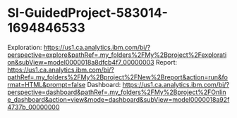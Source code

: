 # SI-GuidedProject-583014-1694846533
Exploration: https://us1.ca.analytics.ibm.com/bi/?perspective=explore&pathRef=.my_folders%2FMy%2Bproject%2Fexploration&subView=model0000018a8dfcb4f7_00000003
Report: https://us1.ca.analytics.ibm.com/bi/?pathRef=.my_folders%2FMy%2Bproject%2FNew%2Breport&action=run&format=HTML&prompt=false
Dashboard: https://us1.ca.analytics.ibm.com/bi/?perspective=dashboard&pathRef=.my_folders%2FMy%2Bproject%2FOnline_dashboard&action=view&mode=dashboard&subView=model0000018a92f4737b_00000000
